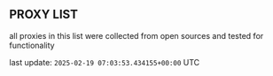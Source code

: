 ## PROXY LIST

all proxies in this list were collected from open sources and tested for functionality

last update: `2025-02-19 07:03:53.434155+00:00` UTC